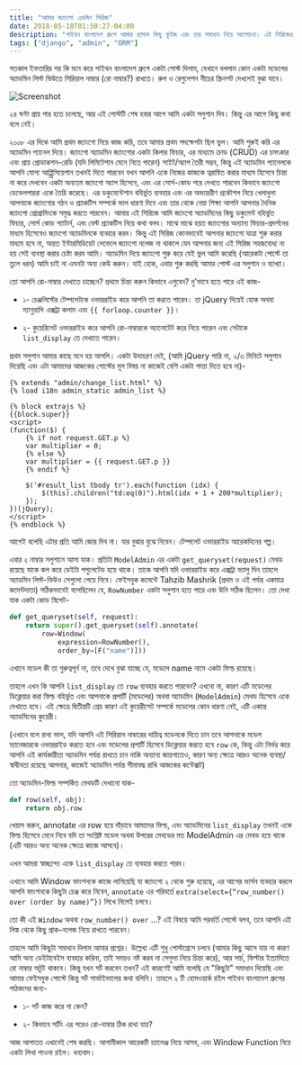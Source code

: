 ```yaml
---
title: "আমার জ্যাংগো এডমিন সিরিজ"
date: 2018-05-18T01:50:27-04:00
description: "পাইথন বাংলাদেশ গ্রুপে আমার র‍্যান্ডম কিছু কুইজ এবং তার সমাধান নিয়ে আলোচনা। এই সিরিজের প্রথম এটি যেখানে অ্যাডমিন ও সিরিয়াল নাম্বার নিয়ে কথা হবে।" 
tags: ["django", "admin", "ORM"]
---
```

গতকাল ইফতারির পর কি মনে করে পাইথন বাংলাদেশ গ্রুপে একটা পোস্ট দিলাম, যেখানে বললাম কোন একটা মডেলের অ্যাডমিন লিস্ট ভিউতে সিরিয়াল নাম্বার (রো নাম্বার?) রাখতে। রুল ও রেগুলেশন নীচের স্ক্রিনশট দেখলেই বুঝা যাবে।

![Screenshot](/img/django-series.png)

২৪ ঘণ্টা প্রায় পার হতে চলেছে, আর এই পোস্টটি শেষ হবার আগে আমি একটা সলুশান দিব। কিন্তু এর আগে কিছু কথা বলে নেই।

২০০৮ এর দিকে আমি প্রথম জ্যাংগো নিয়ে কাজ করি, তবে আমার প্রথম পদক্ষেপটা ছিল ভুল। আমি শুরুই করি এর অ্যাডমিন প্যানেল দিয়ে। জ্যাংগো অ্যাডমিন জ্যাংগোর একটা কিলার ফিচার, এর মাধ্যমে ক্রাড (CRUD) এর চমৎকার এবং প্রায় প্রোডাকশন-রেডি (যদি লিমিটেশান মেনে নিতে পারেন) সাইট/অ্যাপ তৈরী সম্ভব, কিন্তু এই অ্যাডমিন প্যানেলকে আপনি যোগ্য আপ্প্রিসিয়েশান তখনই দিতে পারবেন যখন আপনি একে নিজের কাজকে ত্বরান্বিত করার মাধ্যম হিসেবে চিন্তা না করে দেখবেন একটা অন্যতম জ্যাংগো অ্যাপ হিসেবে, এবং এর সোর্স-কোড পরে দেখতে পারবেন কিভাবে জ্যাংগো ডেভেলপাররা একে তৈরি করেছে। এর ডকুমেন্টেশান বহির্ভুত ব্যবহার এবং এর অভ্যন্তরীণ প্রকৌশল নিয়ে খেলাধুলা আপনাকে জ্যাংগোর গঠন ও প্র্যাকটিস সম্পর্কে ভাল ধারণা দিবে এবং তার থেকে নেয়া শিক্ষা আপনি আপনার দৈনিক জ্যাংগো প্রোগ্রামিংকে সমৃদ্ধ করতে পারবেন। আমার এই সিরিজে আমি জ্যাংগো অ্যাডমিনের কিছু ডকুমেন্ট বহির্ভুত ফিচার, সোর্স কোড প্যাটার্ন, এবং বেস্ট প্র্যাকটিস নিয়ে কথা বলব। মাঝে মাঝে হয়ত জ্যাংগোর অন্যান্য ফিচার-প্রদর্শনের মাধ্যম হিসেবেও জ্যাংগো অ্যাডমিনকে ব্যবহার করব। কিন্তু এই সিরিজ কোনভাবেই আপনার জ্যাংগো যাত্রা শুরু করার মাধ্যম হবে না, অন্তত ইন্টারমিডিয়েট লেভেলে জ্যাংগো নলেজ না থাকলে যেন আপনার জন্য এই সিরিজ সহজবোধ্য না হয় সেই ব্যবস্থা করার চেষ্টা করব আমি। অ্যাডমিন দিয়ে জ্যাংগো শুরু করে যেই ভুল আমি করেছি (আরেকটা পোস্টে তা তুলে ধরব) আমি চাই না এমনটা অন্য কেউ করুন। যাই হোক, এবার শুরু করছি আমার পোস্ট এর সলুশান ও ব্যাখ্যা।

তো আপনি রো-নাম্বার দেখাতে চাচ্ছেন? প্রথমে চিন্তা করুন কিভাবে এগুবেন? দু'ভাবে হতে পারে এই কাজ-

- ১- চেঞ্জলিস্টের টেম্পলেটকে ওভাররাইড করে আপনি তা করতে পারেন। তা jQuery দিয়েই হোক অথবা ম্যানুয়ালি এক্সট্রা কলাম এবং `{{ forloop.counter }}`।

- ২- কুয়েরিসেট ওভাররাইড করে আপনি রো-নাম্বারকে অ্যানোটেট করে নিয়ে পারেন এবং সেটাকে `list_display` তে দেখাতে পারেন।

প্রথম সলুশান আমার কাছে মনে হয় আগলি। একটা উদাহরণ দেই, (আমি jQuery পারি না, ২/৩ মিনিটে সলুশান দিয়েছি এবং এটা আমাদের আজকের পোস্টের মূল বিষয় না কাজেই বেশি একটা পাত্তা দিতে হবে না)-

```
{% extends "admin/change_list.html" %}
{% load i18n admin_static admin_list %}

{% block extrajs %}
{{block.super}}
<script>
(function($) {
    {% if not request.GET.p %}
    var multiplier = 0;
    {% else %}
    var multiplier = {{ request.GET.p }}
    {% endif %}

    $('#result_list tbody tr').each(function (idx) {
        $(this).children("td:eq(0)").html(idx + 1 + 200*multiplier);
    });
})(jQuery);
</script>
{% endblock %}
```
আগেই বলেছি এটার প্রতি আমি জোর দিব না। যার বুঝার বুঝে নিবেন। টেম্পলেট ওভাররাইড আরেকদিনের গল্প।

এবার ২ নাম্বার সলুশানে আসা যাক। প্রতিটা `ModelAdmin` এর একটা `get_queryset(request)` মেথড রয়েছে যাকে কল করে ডেইটা পপুলেটেড হয়ে থাকে। তাকে আপনি যদি ওভাররাইড করে এক্সট্রা ভ্যালু দিন তাহলে অ্যাডমিন লিস্ট-ভিউও সেগুলো পেয়ে নিবে। ফেইসবুক কমেন্টে Tahzib Mashrik (প্রথম ও এই পর্যন্ত একমাত্র কমেন্টদাতা) সঠিকভাবেই বলেছিলেন যে, `RowNumber` একটা সলুশান হতে পারে এবং উনি সঠিক ছিলেন। তো দেখা যাক একটা কোড স্নিপেট-

```python
def get_queryset(self, request):
    return super().get_queryset(self).annotate(
        row=Window(
            expression=RowNumber(),
            order_by=[F("name")]))
```

এখানে মডেল কী তা গুরুত্বপূর্ন না, তবে দেখে বুঝা যাচ্ছে যে, মডেলে name নামে একটা ফিল্ড রয়েছে।

তাহলে এখন কি আপনি `list_display` তে `row` ব্যবহার করতে পারবেন? এখনো না, কারণ এটি মডেলের ডিক্লেয়ার করা ফিল্ড বহির্ভুত এবং আপনাকে প্রপার্টি (মডেলের) অথবা অ্যাডমিন (`ModelAdmin`) মেথড হিসেবে একে দেখাতে হবে। এই ক্ষেত্রে দ্বিতীয়টি শ্রেয় কারণ এই কুয়েরীসেট সম্পর্কে মডেলের কোন ধারণা নেই, এটি একান্ত অ্যাডমিনের কুয়েরী।

(এখানে বলে রাখা ভাল, যদি আপনি এই সিরিয়াল নাম্বারের দায়িত্ব মডেলকে দিতে চান তবে আপনাকে মডেল ম্যানেজারকে ওভাররাইড করতে হবে এবং মডেলের প্রপার্টি হিসেবে ডিক্লেয়ার করতে হবে `row` কে, কিন্তু এটা নির্ভর করে আপনি এই কার্যকারীতা অ্যাডমিন পর্যন্ত রাখতে চান নাকি অন্যান্য জায়গাতেও, কারণ অন্য ক্ষেত্রে আরও অনেক ব্যবস্থা/স্বাধীনতা রয়েছে আপনার, কাজেই অ্যাডমিন পর্যন্ত সীমাবদ্ধ রাখি আজকের কন্টেক্সট)

তো অ্যাডমিন-ফিল্ড সম্পর্কিত মেথডটি দেখানো যাক-

```python
def row(self, obj):
    return obj.row
```

খেয়াল করুন, annotate এর row হয়ে দাঁড়াবে আমাদের ফিল্ড, এবং অ্যাডমিনের `list_display` তখনই একে ফিল্ড হিসেবে মেনে নিবে যদি তা সংশ্লিষ্ট মডেল অথবা উপরের মেথডের মত ModelAdmin এর মেথড হয়ে থাকে (এটি আরও অন্য অনেক ক্ষেত্রে কাজে আসবে)।

এখন আমরা স্বাচ্ছন্দ্যে একে `list_display` তে ব্যবহার করতে পারব।

এখানে আমি Window ফাংশনকে কাজে লাগিয়েছি যা জ্যাংগো ২ থেকে শুরু হয়েছে, এর আগের ভার্সন ব্যবহার করলে আপনি ফাংশনকে কিছুটা চেঞ্জ করে নিবেন, `annotate` এর পরিবর্তে `extra(select={“row_number() over (order by name)”})` লিখে নিলেই চলবে।

তো কী এই `Window` অথবা `row_number() over` …? এই বিষয়ে আমি পরবর্তি পোস্টে বলব, তবে আপনি এই লিঙ্ক থেকে কিছু প্রাক-নলেজ নিয়ে রাখতে পারবেন।

তাহলে আমি কিছুটা সমাধান দিলাম আমার প্রশ্নের। উল্লেখ্য এটি শুধু পোস্টগ্রেসে চলবে (আমার কিছু আসে যায় না কারণ আমি অন্য ডেইটাবেইস ব্যবহার করিনা, তাই সময়ও নষ্ট করব না সেগুলা নিয়ে চিন্তা করে), আর সার্চ, ফিল্টার ইত্যাদিতে রো নাম্বার অটুট থাকবে। কিন্তু যখন সর্ট করবেন তখন? এই কারণেই আমি বলেছি যে "কিছুটা" সমাধান দিয়েছি এবং আমার ফেইসবুক পোস্টে কিন্তু সর্ট সার্ভাইভালের কথা বলিনি। তাহলে ২ টি হোমওয়ার্ক রইল পাইথন বাংলাদেশ গ্রুপের পাঠকদের জন্য-

- ১- সর্ট কাজ করে না কেন?

- ২- কিভাবে সর্টিং এর পরেও রো-নাম্বার ঠিক রাখা যায়?

আজ আপাতত এখানেই শেষ করছি। আগামীকাল আরেকটি চ্যালেঞ্জ নিয়ে আসব, এবং Window Function নিয়ে একটা লিখা পাওনা রইল। ধন্যবাদ।

